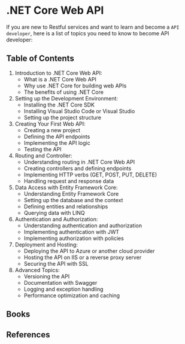 # .NET Core Web API

If you are new to Restful services and want to learn and become a `API developer`, here is a list of topics you need to know to become API developer:

## Table of Contents

1. Introduction to .NET Core Web API:
    -  What is a .NET Core Web API
    -  Why use .NET Core for building web APIs
    -  The benefits of using .NET Core
1. Setting up the Development Environment:
    -  Installing the .NET Core SDK
    -  Installing Visual Studio Code or Visual Studio
    -  Setting up the project structure
1. Creating Your First Web API:
    -  Creating a new project
    -  Defining the API endpoints
    -  Implementing the API logic
    -  Testing the API
1. Routing and Controller:
    -  Understanding routing in .NET Core Web API
    -  Creating controllers and defining endpoints
    -  Implementing HTTP verbs (GET, POST, PUT, DELETE)
    -  Handling request and response data
1. Data Access with Entity Framework Core:
    -  Understanding Entity Framework Core
    -  Setting up the database and the context
    -  Defining entities and relationships
    -  Querying data with LINQ
1. Authentication and Authorization:
    -  Understanding authentication and authorization
    -  Implementing authentication with JWT
    -  Implementing authorization with policies
1. Deployment and Hosting:
    - Deploying the API to Azure or another cloud provider
    -  Hosting the API on IIS or a reverse proxy server
    -  Securing the API with SSL
1. Advanced Topics:
    -  Versioning the API
    -  Documentation with Swagger
    -  Logging and exception handling
    -  Performance optimization and caching

## Books

## References